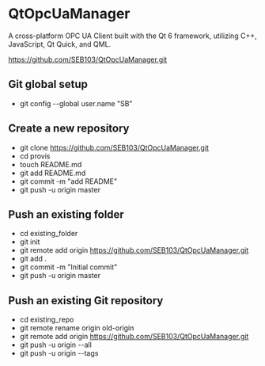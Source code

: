 # QtOpcUaManager
A cross-platform OPC UA Client built with the Qt 6 framework, utilizing C++, JavaScript, Qt Quick, and QML.


https://github.com/SEB103/QtOpcUaManager.git

## Git global setup

* git config --global user.name "SB"

## Create a new repository

* git clone https://github.com/SEB103/QtOpcUaManager.git
* cd provis
* touch README.md
* git add README.md
* git commit -m "add README"
* git push -u origin master

## Push an existing folder

* cd existing_folder
* git init
* git remote add origin https://github.com/SEB103/QtOpcUaManager.git
* git add .
* git commit -m "Initial commit"
* git push -u origin master

## Push an existing Git repository

* cd existing_repo
* git remote rename origin old-origin
* git remote add origin https://github.com/SEB103/QtOpcUaManager.git
* git push -u origin --all
* git push -u origin --tags